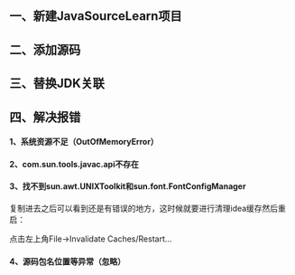 ## 一、新建JavaSourceLearn项目





## 二、添加源码



## 三、替换JDK关联





## 四、解决报错

#### 1、系统资源不足（OutOfMemoryError）



#### 2、com.sun.tools.javac.api不存在



#### 3、找不到sun.awt.UNIXToolkit和sun.font.FontConfigManager



复制进去之后可以看到还是有错误的地方，这时候就要进行清理idea缓存然后重启：

点击左上角File->Invalidate Caches/Restart…



#### 4、源码包名位置等异常（忽略）